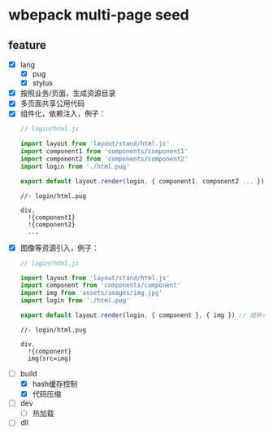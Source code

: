 # wbepack multi-page seed

## feature

- [x] lang
  - [x] pug
  - [x] stylus
- [x] 按照业务/页面，生成资源目录
- [x] 多页面共享公用代码
- [x] 组件化，依赖注入，例子：
  ```js
  // login/html.js

  import layout from 'layout/stand/html.js'
  import component1 from 'components/component1'
  import component2 from 'components/component2'
  import login from './html.pug'

  export default layout.render(login, { component1, component2 ... })
  ```
  ```jade
  //- login/html.pug

  div.
    !{component1}
    !{component2}
    ...
  ```
- [x] 图像等资源引入，例子：
  ```js
  // login/html.js

  import layout from 'layout/stand/html.js'
  import component from 'components/component'
  import img from 'assets/images/img.jpg'
  import login from './html.pug'

  export default layout.render(login, { component }, { img }) // 组件与资源key不允许相同
  ```
  ```jade
  //- login/html.pug

  div.
    !{component}
    img(src=img)
  ```
- [ ] build
  - [x] hash缓存控制
  - [x] 代码压缩
- [ ] dev
  - [ ] 热加载
- [ ] dll
